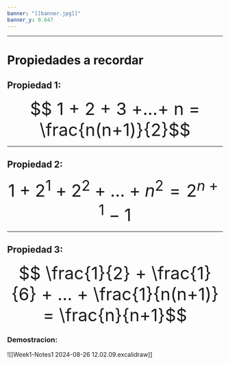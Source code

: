 ```yaml
---
banner: "[[banner.jpg]]"
banner_y: 0.647
---
```

---
# Propiedades a recordar
## Propiedad 1:
<span style="font-size: 40;">$$ 1 + 2 + 3 +...+ n = \frac{n(n+1)}{2}$$</span>

---
## Propiedad 2:
<span style="font-size: 40;">$$ 1 + 2^1+ 2^2 +...+ n^2 = 2^{n+1} - 1$$</span> 

---
## Propiedad 3:
<span style="font-size: 40;">$$ \frac{1}{2} + \frac{1}{6} + ... + \frac{1}{n(n+1)} = \frac{n}{n+1}$$</span> 
### Demostracion:
![[Week1-Notes1 2024-08-26 12.02.09.excalidraw]]